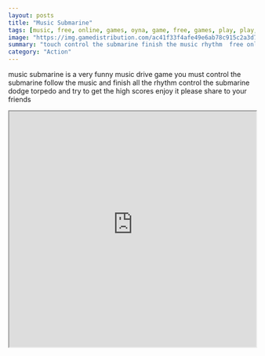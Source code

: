 ```yaml
---
layout: posts
title: "Music Submarine"
tags: [music, free, online, games, oyna, game, free, games, play, play, games]
image: "https://img.gamedistribution.com/ac41f33f4afe49e6ab78c915c2a3d739.jpg"
summary: "touch control the submarine finish the music rhythm  free online games oyna game free games play play games"
category: "Action"
---
```


music submarine is a very funny music drive game you must control the submarine follow the music and finish all the rhythm control the submarine dodge torpedo and try to get the high scores enjoy it please share to your friends

<iframe width="100%" height="480px;" src="https://html5.gamedistribution.com/ac41f33f4afe49e6ab78c915c2a3d739/"></iframe>